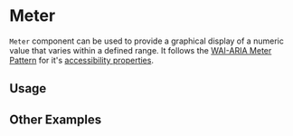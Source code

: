 # Meter

`Meter` component can be used to provide a graphical display of a numeric value
that varies within a defined range. It follows the
[WAI-ARIA Meter Pattern](https://www.w3.org/WAI/ARIA/apg/patterns/meter/) for
it's
[accessibility properties](https://www.w3.org/WAI/ARIA/apg/patterns/meter/#:~:text=Not%20applicable.-,WAI%2DARIA%20Roles%2C%20States%2C%20and%20Properties,-The%20element%20serving).

<!-- ADD_TOC -->

## Usage

<!-- ADD_EXAMPLE src/meter/stories/templates/MeterBasicJsx.ts -->

<!-- CODESANDBOX
link_title: Meter Basic
js: src/meter/stories/templates/MeterBasicJsx.ts
css: src/meter/stories/templates/MeterBasicCss.ts
-->
<!-- CODESANDBOX
link_title: Meter Basic TS
tsx: src/meter/stories/templates/MeterBasicTsx.ts
css: src/meter/stories/templates/MeterBasicCss.ts
-->

## Other Examples

<!-- CODESANDBOX
link_title: Meter Styled
js: src/meter/stories/templates/MeterStyledJsx.ts
deps: ['@emotion/css']
-->
<!-- CODESANDBOX
link_title: Meter Styled TS
tsx: src/meter/stories/templates/MeterStyledTsx.ts
deps: ['@emotion/css']
-->

<!-- ADD_COMPOSITION src/meter -->

<!-- ADD_PROPS src/meter -->
